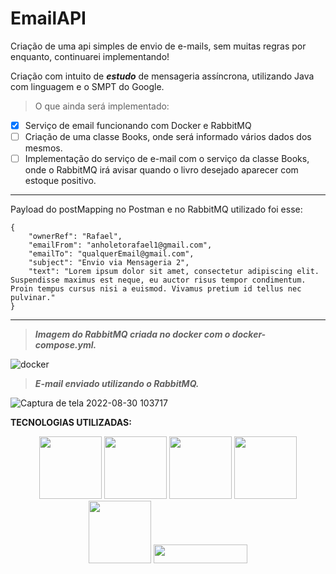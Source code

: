 # EmailAPI
<p> Criação de uma api simples de envio de e-mails, sem muitas regras por enquanto, continuarei implementando!


Criação com intuito de ***estudo*** de mensageria assíncrona, utilizando Java com linguagem e o SMPT do Google.

> O que ainda será implementado:

- [x] Serviço de email funcionando com Docker e RabbitMQ
- [ ] Criação de uma classe Books, onde será informado vários dados dos mesmos.
- [ ] Implementação do serviço de e-mail com o serviço da classe Books, onde o RabbitMQ irá avisar quando o livro desejado aparecer com estoque positivo.

--------------------------


Payload do postMapping no Postman e no RabbitMQ utilizado foi esse:
  
```  
{
    "ownerRef": "Rafael",
    "emailFrom": "anholetorafael1@gmail.com",
    "emailTo": "qualquerEmail@gmail.com",
    "subject": "Envio via Mensageria 2",
    "text": "Lorem ipsum dolor sit amet, consectetur adipiscing elit. Suspendisse maximus est neque, eu auctor risus tempor condimentum. Proin tempus cursus nisi a euismod. Vivamus pretium id tellus nec pulvinar." 
}
 ```
 
_________________
 
 > ***Imagem do RabbitMQ criada no docker com o docker-compose.yml.***

![docker](https://user-images.githubusercontent.com/85499983/187453403-16ea1195-1dd3-4751-9d39-5541b76fb323.png)
 
 > ***E-mail enviado utilizando o RabbitMQ.***

![Captura de tela 2022-08-30 103717](https://user-images.githubusercontent.com/85499983/187451843-a06778e3-31ee-4f98-a503-dd590dfc8156.png)
 
 **TECNOLOGIAS UTILIZADAS:**
 
 <p align="center">
 <img src="https://cdn.jsdelivr.net/gh/devicons/devicon/icons/java/java-original-wordmark.svg" height=100 />
 <img src="https://cdn.jsdelivr.net/gh/devicons/devicon/icons/spring/spring-original-wordmark.svg" height=100 />
 <img src="https://cdn.jsdelivr.net/gh/devicons/devicon/icons/postgresql/postgresql-original-wordmark.svg" height=100 />
 <img src="https://cdn.jsdelivr.net/gh/devicons/devicon/icons/docker/docker-original-wordmark.svg" height=100/>
 <img src="https://cdn.jsdelivr.net/gh/devicons/devicon/icons/apache/apache-original-wordmark.svg" height=100 />
 <img src="https://upload.wikimedia.org/wikipedia/commons/7/71/RabbitMQ_logo.svg" height=30, width=150/>
          
          
          
 </p>
          
          
  
  


</p>
